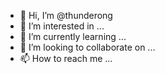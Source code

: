 - 👋 Hi, I’m @thunderong
- 👀 I’m interested in ...
- 🌱 I’m currently learning ...
- 💞️ I’m looking to collaborate on ...
- 📫 How to reach me ...

<!---
thunderong/thunderong is a ✨ special ✨ repository because its `README.md` (this file) appears on your GitHub profile.
You can click the Preview link to take a look at your changes.
--->
